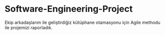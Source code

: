 # Software-Engineering-Project

Ekip arkadaşlarım ile geliştirdiğiz kütüphane otamasyonu için Agile methodu ile projemizi raporladık. 
